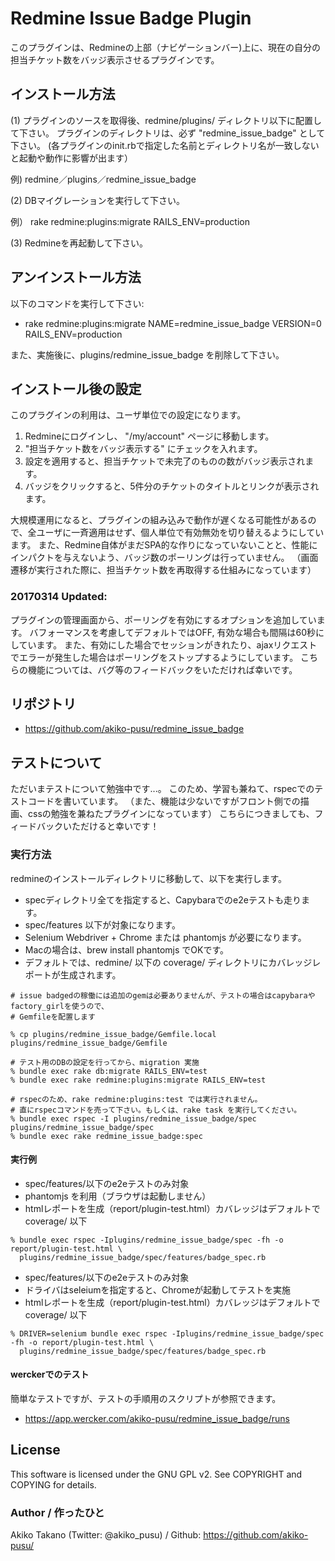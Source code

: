 # Redmine Issue Badge Plugin

このプラグインは、Redmineの上部（ナビゲーションバー)上に、現在の自分の担当チケット数をバッジ表示させるプラグインです。

## インストール方法

(1) プラグインのソースを取得後、redmine/plugins/ ディレクトリ以下に配置して下さい。
   プラグインのディレクトリは、必ず "redmine_issue_badge" として下さい。
   (各プラグインのinit.rbで指定した名前とディレクトリ名が一致しないと起動や動作に影響が出ます）

   例) redmine／plugins／redmine_issue_badge

(2) DBマイグレーションを実行して下さい。

   例） rake redmine:plugins:migrate RAILS_ENV=production

(3) Redmineを再起動して下さい。

## アンインストール方法

以下のコマンドを実行して下さい:

* rake redmine:plugins:migrate NAME=redmine_issue_badge VERSION=0 RAILS_ENV=production

また、実施後に、plugins/redmine_issue_badge を削除して下さい。

## インストール後の設定

このプラグインの利用は、ユーザ単位での設定になります。

1. Redmineにログインし、 "/my/account" ページに移動します。
2. "担当チケット数をバッジ表示する" にチェックを入れます。
3. 設定を適用すると、担当チケットで未完了のものの数がバッジ表示されます。
4. バッジをクリックすると、5件分のチケットのタイトルとリンクが表示されます。

大規模運用になると、プラグインの組み込みで動作が遅くなる可能性があるので、全ユーザに一斉適用はせず、個人単位で有効無効を切り替えるようにしています。
また、Redmine自体がまだSPA的な作りになっていないことと、性能にインパクトを与えないよう、バッジ数のポーリングは行っていません。
（画面遷移が実行された際に、担当チケット数を再取得する仕組みになっています）

### 20170314 Updated: 

プラグインの管理画面から、ポーリングを有効にするオプションを追加しています。
バフォーマンスを考慮してデフォルトではOFF, 有効な場合も間隔は60秒にしています。
また、有効にした場合でセッションがきれたり、ajaxリクエストでエラーが発生した場合はポーリングをストップするようにしています。
こちらの機能については、バグ等のフィードバックをいただければ幸いです。


## リポジトリ

* https://github.com/akiko-pusu/redmine_issue_badge

## テストについて

ただいまテストについて勉強中です...。
このため、学習も兼ねて、rspecでのテストコードを書いています。
（また、機能は少ないですがフロント側での描画、cssの勉強を兼ねたプラグインになっています）
こちらにつきましても、フィードバックいただけると幸いです！

### 実行方法

redmineのインストールディレクトリに移動して、以下を実行します。

- specディレクトリ全てを指定すると、Capybaraでのe2eテストも走ります。
 - spec/features 以下が対象になります。
 - Selenium Webdriver + Chrome または phantomjs が必要になります。
 - Macの場合は、brew install phantomjs でOKです。
- デフォルトでは、redmine/ 以下の coverage/ ディレクトリにカバレッジレポートが生成されます。

```
# issue badgedの稼働には追加のgemは必要ありませんが、テストの場合はcapybaraやfactory_girlを使うので、
# Gemfileを配置します

% cp plugins/redmine_issue_badge/Gemfile.local plugins/redmine_issue_badge/Gemfile

# テスト用のDBの設定を行ってから、migration 実施
% bundle exec rake db:migrate RAILS_ENV=test
% bundle exec rake redmine:plugins:migrate RAILS_ENV=test

# rspecのため、rake redmine:plugins:test では実行されません。
# 直にrspecコマンドを売って下さい。もしくは、rake task を実行してください。
% bundle exec rspec -I plugins/redmine_issue_badge/spec plugins/redmine_issue_badge/spec
% bundle exec rake redmine_issue_badge:spec
```

#### 実行例

- spec/features/以下のe2eテストのみ対象
- phantomjs を利用（ブラウザは起動しません）
- htmlレポートを生成（report/plugin-test.html）カバレッジはデフォルトで coverage/ 以下

```
% bundle exec rspec -Iplugins/redmine_issue_badge/spec -fh -o report/plugin-test.html \
  plugins/redmine_issue_badge/spec/features/badge_spec.rb
```

- spec/features/以下のe2eテストのみ対象
- ドライバはseleiumを指定すると、Chromeが起動してテストを実施
- htmlレポートを生成（report/plugin-test.html）カバレッジはデフォルトで coverage/ 以下

```
% DRIVER=selenium bundle exec rspec -Iplugins/redmine_issue_badge/spec -fh -o report/plugin-test.html \
  plugins/redmine_issue_badge/spec/features/badge_spec.rb
```

#### werckerでのテスト

簡単なテストですが、テストの手順用のスクリプトが参照できます。

- https://app.wercker.com/akiko-pusu/redmine_issue_badge/runs

## License

This software is licensed under the GNU GPL v2. See COPYRIGHT and COPYING for details.

### Author / 作ったひと

Akiko Takano (Twitter: @akiko_pusu) / Github: https://github.com/akiko-pusu/